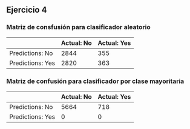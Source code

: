 ## Ejercicio 4
### Matriz de consfusión para clasificador aleatorio

||Actual: No|Actual: Yes|
|----|----|----|
|Predictions: No| 2844 | 355|
|Predictions: Yes| 2820 | 363|

### Matriz de confusión para clasificador por clase mayoritaria

||Actual: No|Actual: Yes|
|----|----|----|
|Predictions: No| 5664 | 718|
|Predictions: Yes| 0 | 0|

